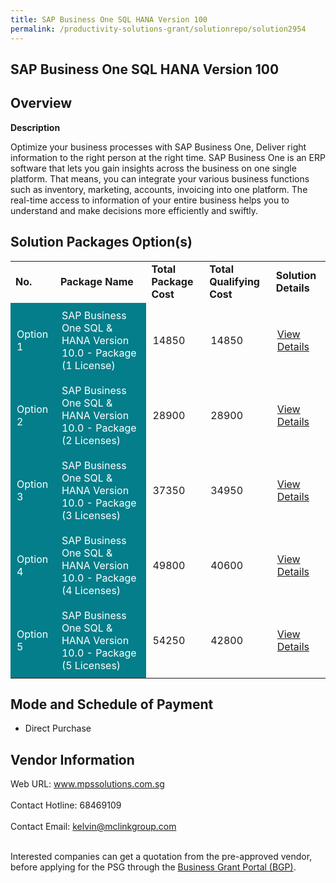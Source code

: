 ```yaml
---
title: SAP Business One SQL HANA Version 100
permalink: /productivity-solutions-grant/solutionrepo/solution2954
---
```


## SAP Business One SQL HANA Version 100

## Overview

**Description**

Optimize your business processes with SAP Business One, Deliver right information to the right person at the right time.
SAP Business One is an ERP software that lets you gain insights across the business on one single platform. That means, you can integrate your various business functions such as inventory, marketing, accounts, invoicing into one platform. The real-time access to information of your entire business helps you to understand and make decisions more efficiently and swiftly.

## Solution Packages Option(s)

<table>
<tr>
<td><b>No.</b></td>
<td><b>Package Name</b></td>
<td><b>Total Package Cost</b></td>
<td><b>Total Qualifying Cost</b></td>
<td><b>Solution Details</b></td>
</tr>
<tr>
<td style='padding: 10px; background-color: #037E8A; color: #FFFFFF;'>Option 1</td>
<td style='padding: 10px; background-color: #037E8A; color: #FFFFFF;'>SAP Business One SQL & HANA Version 10.0 - Package (1 License)</td>
<td style='padding: 10px;'>14850</td>
<td style='padding: 10px;'>14850</td>
<td style='padding: 10px;'><a href='https://www.gobusiness.gov.sg/images/psg/MPS_Desensitised_Annex_3_Part_1.pdf' target='_blank'>View Details</a></td>
</tr>
<tr>
<td style='padding: 10px; background-color: #037E8A; color: #FFFFFF;'>Option 2</td>
<td style='padding: 10px; background-color: #037E8A; color: #FFFFFF;'>SAP Business One SQL & HANA Version 10.0 - Package (2 Licenses)</td>
<td style='padding: 10px;'>28900</td>
<td style='padding: 10px;'>28900</td>
<td style='padding: 10px;'><a href='https://www.gobusiness.gov.sg/images/psg/MPS_Desensitised_Annex_3_Part_2.pdf' target='_blank'>View Details</a></td>
</tr>
<tr>
<td style='padding: 10px; background-color: #037E8A; color: #FFFFFF;'>Option 3</td>
<td style='padding: 10px; background-color: #037E8A; color: #FFFFFF;'>SAP Business One SQL & HANA Version 10.0 - Package (3 Licenses)</td>
<td style='padding: 10px;'>37350</td>
<td style='padding: 10px;'>34950</td>
<td style='padding: 10px;'><a href='https://www.gobusiness.gov.sg/images/psg/MPS_Desensitised_Annex_3_Part_3.pdf' target='_blank'>View Details</a></td>
</tr>
<tr>
<td style='padding: 10px; background-color: #037E8A; color: #FFFFFF;'>Option 4</td>
<td style='padding: 10px; background-color: #037E8A; color: #FFFFFF;'>SAP Business One SQL & HANA Version 10.0 - Package (4 Licenses)</td>
<td style='padding: 10px;'>49800</td>
<td style='padding: 10px;'>40600</td>
<td style='padding: 10px;'><a href='https://www.gobusiness.gov.sg/images/psg/MPS_Desensitised_Annex_3_Part_4.pdf' target='_blank'>View Details</a></td>
</tr>
<tr>
<td style='padding: 10px; background-color: #037E8A; color: #FFFFFF;'>Option 5</td>
<td style='padding: 10px; background-color: #037E8A; color: #FFFFFF;'>SAP Business One SQL & HANA Version 10.0 - Package (5 Licenses)</td>
<td style='padding: 10px;'>54250</td>
<td style='padding: 10px;'>42800</td>
<td style='padding: 10px;'><a href='https://www.gobusiness.gov.sg/images/psg/MPS_Desensitised_Annex_3_Part_5.pdf' target='_blank'>View Details</a></td>
</tr>
</table>

## Mode and Schedule of Payment

 - Direct Purchase

## Vendor Information

 Web URL: www.mpssolutions.com.sg <br><br>Contact Hotline: 68469109 <br><br>Contact Email: kelvin@mclinkgroup.com <br><br>

Interested companies can get a quotation from the pre-approved vendor, before applying for the PSG through the <a href='https://www.businessgrants.gov.sg/' target='_blank' rel='noopener'>Business Grant Portal (BGP)</a>.

<script src="/jquery/resize-tables.js"></script>
